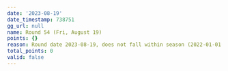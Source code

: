 ```yaml
---
date: '2023-08-19'
date_timestamp: 738751
gg_url: null
name: Round 54 (Fri, August 19)
points: {}
reason: Round date 2023-08-19, does not fall within season (2022-01-01 to 2022-12-30)
total_points: 0
valid: false
---
```

